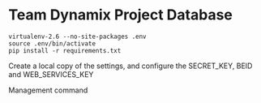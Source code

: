 # Team Dynamix Project Database

    virtualenv-2.6 --no-site-packages .env
    source .env/bin/activate
    pip install -r requirements.txt

Create a local copy of the settings, and configure the SECRET_KEY, BEID and WEB_SERVICES_KEY 


Management command


